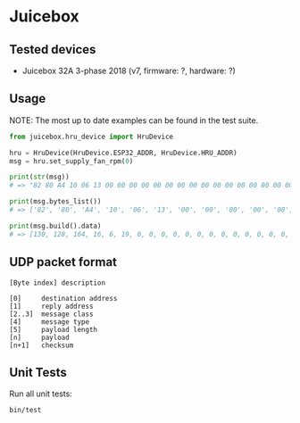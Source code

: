 # Juicebox

## Tested devices

- Juicebox 32A 3-phase 2018 (v7, firmware: ?, hardware: ?)

## Usage

NOTE: The most up to date examples can be found in the test suite.

```py
from juicebox.hru_device import HruDevice

hru = HruDevice(HruDevice.ESP32_ADDR, HruDevice.HRU_ADDR)
msg = hru.set_supply_fan_rpm(0)

print(str(msg))
# => "82 80 A4 10 06 13 00 00 00 00 00 00 00 00 00 00 00 00 00 00 00 00 00 2D 00 04"

print(msg.bytes_list())
# => ['82', '80', 'A4', '10', '06', '13', '00', '00', '00', '00', '00', '00', '00', '00', '00', '00', '00', '00', '00', '00', '00', '00', '00', '2D', '00', '04']

print(msg.build().data)
# => [130, 128, 164, 16, 6, 19, 0, 0, 0, 0, 0, 0, 0, 0, 0, 0, 0, 0, 0, 0, 0, 0, 0, 45, 0, 4]
```


## UDP packet format

`[Byte index] description`

```
[0]     destination address
[1]     reply address
[2..3]  message class
[4]     message type
[5]     payload length
[n]     payload
[n+1]   checksum
```

## Unit Tests

Run all unit tests:

```sh
bin/test
```